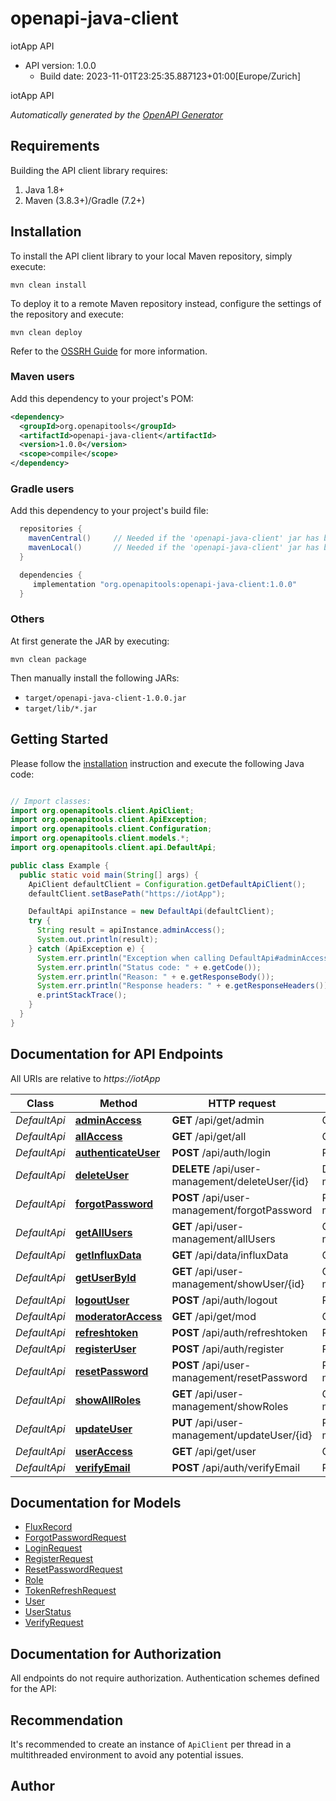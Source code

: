 # openapi-java-client

iotApp API
- API version: 1.0.0
  - Build date: 2023-11-01T23:25:35.887123+01:00[Europe/Zurich]

iotApp API


*Automatically generated by the [OpenAPI Generator](https://openapi-generator.tech)*


## Requirements

Building the API client library requires:
1. Java 1.8+
2. Maven (3.8.3+)/Gradle (7.2+)

## Installation

To install the API client library to your local Maven repository, simply execute:

```shell
mvn clean install
```

To deploy it to a remote Maven repository instead, configure the settings of the repository and execute:

```shell
mvn clean deploy
```

Refer to the [OSSRH Guide](http://central.sonatype.org/pages/ossrh-guide.html) for more information.

### Maven users

Add this dependency to your project's POM:

```xml
<dependency>
  <groupId>org.openapitools</groupId>
  <artifactId>openapi-java-client</artifactId>
  <version>1.0.0</version>
  <scope>compile</scope>
</dependency>
```

### Gradle users

Add this dependency to your project's build file:

```groovy
  repositories {
    mavenCentral()     // Needed if the 'openapi-java-client' jar has been published to maven central.
    mavenLocal()       // Needed if the 'openapi-java-client' jar has been published to the local maven repo.
  }

  dependencies {
     implementation "org.openapitools:openapi-java-client:1.0.0"
  }
```

### Others

At first generate the JAR by executing:

```shell
mvn clean package
```

Then manually install the following JARs:

* `target/openapi-java-client-1.0.0.jar`
* `target/lib/*.jar`

## Getting Started

Please follow the [installation](#installation) instruction and execute the following Java code:

```java

// Import classes:
import org.openapitools.client.ApiClient;
import org.openapitools.client.ApiException;
import org.openapitools.client.Configuration;
import org.openapitools.client.models.*;
import org.openapitools.client.api.DefaultApi;

public class Example {
  public static void main(String[] args) {
    ApiClient defaultClient = Configuration.getDefaultApiClient();
    defaultClient.setBasePath("https://iotApp");

    DefaultApi apiInstance = new DefaultApi(defaultClient);
    try {
      String result = apiInstance.adminAccess();
      System.out.println(result);
    } catch (ApiException e) {
      System.err.println("Exception when calling DefaultApi#adminAccess");
      System.err.println("Status code: " + e.getCode());
      System.err.println("Reason: " + e.getResponseBody());
      System.err.println("Response headers: " + e.getResponseHeaders());
      e.printStackTrace();
    }
  }
}

```

## Documentation for API Endpoints

All URIs are relative to *https://iotApp*

Class | Method | HTTP request | Description
------------ | ------------- | ------------- | -------------
*DefaultApi* | [**adminAccess**](docs/DefaultApi.md#adminAccess) | **GET** /api/get/admin | GET api/get/admin
*DefaultApi* | [**allAccess**](docs/DefaultApi.md#allAccess) | **GET** /api/get/all | GET api/get/all
*DefaultApi* | [**authenticateUser**](docs/DefaultApi.md#authenticateUser) | **POST** /api/auth/login | POST api/auth/login
*DefaultApi* | [**deleteUser**](docs/DefaultApi.md#deleteUser) | **DELETE** /api/user-management/deleteUser/{id} | DELETE api/user-management/deleteUser/{id}
*DefaultApi* | [**forgotPassword**](docs/DefaultApi.md#forgotPassword) | **POST** /api/user-management/forgotPassword | POST api/user-management/forgotPassword
*DefaultApi* | [**getAllUsers**](docs/DefaultApi.md#getAllUsers) | **GET** /api/user-management/allUsers | GET api/user-management/allUsers
*DefaultApi* | [**getInfluxData**](docs/DefaultApi.md#getInfluxData) | **GET** /api/data/influxData | GET api/data/influxData
*DefaultApi* | [**getUserById**](docs/DefaultApi.md#getUserById) | **GET** /api/user-management/showUser/{id} | GET api/user-management/showUser/{id}
*DefaultApi* | [**logoutUser**](docs/DefaultApi.md#logoutUser) | **POST** /api/auth/logout | POST api/auth/logout
*DefaultApi* | [**moderatorAccess**](docs/DefaultApi.md#moderatorAccess) | **GET** /api/get/mod | GET api/get/mod
*DefaultApi* | [**refreshtoken**](docs/DefaultApi.md#refreshtoken) | **POST** /api/auth/refreshtoken | POST api/auth/refreshtoken
*DefaultApi* | [**registerUser**](docs/DefaultApi.md#registerUser) | **POST** /api/auth/register | POST api/auth/register
*DefaultApi* | [**resetPassword**](docs/DefaultApi.md#resetPassword) | **POST** /api/user-management/resetPassword | POST api/user-management/resetPassword
*DefaultApi* | [**showAllRoles**](docs/DefaultApi.md#showAllRoles) | **GET** /api/user-management/showRoles | GET api/user-management/showRoles
*DefaultApi* | [**updateUser**](docs/DefaultApi.md#updateUser) | **PUT** /api/user-management/updateUser/{id} | PUT api/user-management/updateUser/{id}
*DefaultApi* | [**userAccess**](docs/DefaultApi.md#userAccess) | **GET** /api/get/user | GET api/get/user
*DefaultApi* | [**verifyEmail**](docs/DefaultApi.md#verifyEmail) | **POST** /api/auth/verifyEmail | POST api/auth/verifyEmail


## Documentation for Models

 - [FluxRecord](docs/FluxRecord.md)
 - [ForgotPasswordRequest](docs/ForgotPasswordRequest.md)
 - [LoginRequest](docs/LoginRequest.md)
 - [RegisterRequest](docs/RegisterRequest.md)
 - [ResetPasswordRequest](docs/ResetPasswordRequest.md)
 - [Role](docs/Role.md)
 - [TokenRefreshRequest](docs/TokenRefreshRequest.md)
 - [User](docs/User.md)
 - [UserStatus](docs/UserStatus.md)
 - [VerifyRequest](docs/VerifyRequest.md)


## Documentation for Authorization

All endpoints do not require authorization.
Authentication schemes defined for the API:

## Recommendation

It's recommended to create an instance of `ApiClient` per thread in a multithreaded environment to avoid any potential issues.

## Author



